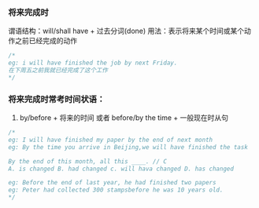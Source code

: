 ### 将来完成时

谓语结构：will/shall have + 过去分词(done)
用法：表示将来某个时间或某个动作之前已经完成的动作

```js
/*
eg: i will have finished the job by next Friday.
在下周五之前我就已经完成了这个工作
*/
```

### 将来完成时常考时间状语：

1. by/before + 将来的时间 或者 before/by the time + 一般现在时从句

```js
/* 
eg: I will have finished my paper by the end of next month
eg: By the time you arrive in Beijing,we will have finished the task

By the end of this month, all this ____. // C
A. is changed B. had changed c. will hava changed D. has changed

eg: Before the end of last year, he had finished two papers
eg: Peter had collected 300 stampsbefore he was 10 years old.
*/
```
